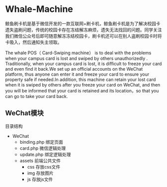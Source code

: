 # Whale-Machine

鲸鱼刷卡机是基于微信开发的一款互联网+刷卡机，鲸鱼刷卡机是为了解决校园卡遗失盗刷问题，传统的校园卡存在冻结解冻麻烦，遗失无法找回的问题。同学关注我们微信公众号后即可随意解冻冻结校园卡，刷卡机还可以在别人盗刷校园卡时将卡吸入，然后通知失主领取。

The whale POS（ Card-Swiping machine） is to deal with the problems when your campus card is lost and swiped by others unauthorizedly . Traditionally, when your campus card is lost, it is difficult to freeze your card and even find it back.We set up an official accounts on the WeChat platform, thus anyone can enter it and freeze your card to ensure your property safe if needed.In addition, this machine can retain your lost card when it is swiped by others after you freeze your card on WeChat, and then you will be informed that your card is retained and its location，so that you can go to take your card back.

## WeChat模块

目录结构<br>
* WeChat<br>
  * binding.php 绑定页面<br>
  * card.php 微信逻辑处理<br>
  * update.php 绑定逻辑处理<br>
  * assets 前端公共文件<br>
    * css 存放css文件<br>
    * img 存放图片<br>
    * js 存放js文件<br>
